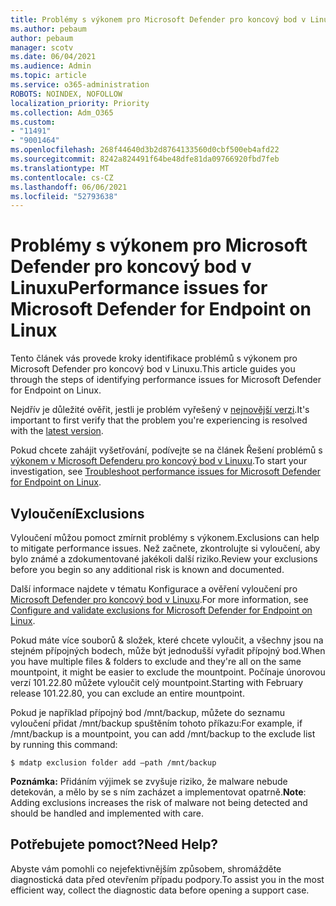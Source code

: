 ```yaml
---
title: Problémy s výkonem pro Microsoft Defender pro koncový bod v Linuxu
ms.author: pebaum
author: pebaum
manager: scotv
ms.date: 06/04/2021
ms.audience: Admin
ms.topic: article
ms.service: o365-administration
ROBOTS: NOINDEX, NOFOLLOW
localization_priority: Priority
ms.collection: Adm_O365
ms.custom:
- "11491"
- "9001464"
ms.openlocfilehash: 268f44640d3b2d8764133560d0cbf500eb4afd22
ms.sourcegitcommit: 8242a824491f64be48dfe81da09766920fbd7feb
ms.translationtype: MT
ms.contentlocale: cs-CZ
ms.lasthandoff: 06/06/2021
ms.locfileid: "52793638"
---
```

# <a name="performance-issues-for-microsoft-defender-for-endpoint-on-linux"></a><span data-ttu-id="f9acf-102">Problémy s výkonem pro Microsoft Defender pro koncový bod v Linuxu</span><span class="sxs-lookup"><span data-stu-id="f9acf-102">Performance issues for Microsoft Defender for Endpoint on Linux</span></span>

<span data-ttu-id="f9acf-103">Tento článek vás provede kroky identifikace problémů s výkonem pro Microsoft Defender pro koncový bod v Linuxu.</span><span class="sxs-lookup"><span data-stu-id="f9acf-103">This article guides you through the steps of identifying performance issues for Microsoft Defender for Endpoint on Linux.</span></span>

<span data-ttu-id="f9acf-104">Nejdřív je důležité ověřit, jestli je problém vyřešený v [nejnovější verzi](/microsoft-365/security/defender-endpoint/linux-whatsnew).</span><span class="sxs-lookup"><span data-stu-id="f9acf-104">It's important to first verify that the problem you're experiencing is resolved with the [latest version](/microsoft-365/security/defender-endpoint/linux-whatsnew).</span></span> 

<span data-ttu-id="f9acf-105">Pokud chcete zahájit vyšetřování, podívejte se na článek Řešení problémů s [výkonem v Microsoft Defenderu pro koncový bod v Linuxu](/microsoft-365/security/defender-endpoint/linux-support-perf).</span><span class="sxs-lookup"><span data-stu-id="f9acf-105">To start your investigation, see [Troubleshoot performance issues for Microsoft Defender for Endpoint on Linux](/microsoft-365/security/defender-endpoint/linux-support-perf).</span></span>

## <a name="exclusions"></a><span data-ttu-id="f9acf-106">Vyloučení</span><span class="sxs-lookup"><span data-stu-id="f9acf-106">Exclusions</span></span>

<span data-ttu-id="f9acf-107">Vyloučení můžou pomoct zmírnit problémy s výkonem.</span><span class="sxs-lookup"><span data-stu-id="f9acf-107">Exclusions can help to mitigate performance issues.</span></span> <span data-ttu-id="f9acf-108">Než začnete, zkontrolujte si vyloučení, aby bylo známé a zdokumentované jakékoli další riziko.</span><span class="sxs-lookup"><span data-stu-id="f9acf-108">Review your exclusions before you begin so any additional risk is known and documented.</span></span>

<span data-ttu-id="f9acf-109">Další informace najdete v tématu Konfigurace a ověření vyloučení pro [Microsoft Defender pro koncový bod v Linuxu](/microsoft-365/security/defender-endpoint/linux-exclusions).</span><span class="sxs-lookup"><span data-stu-id="f9acf-109">For more information, see [Configure and validate exclusions for Microsoft Defender for Endpoint on Linux](/microsoft-365/security/defender-endpoint/linux-exclusions).</span></span>

<span data-ttu-id="f9acf-110">Pokud máte více souborů & složek, které chcete vyloučit, a všechny jsou na stejném přípojných bodech, může být jednodušší vyřadit přípojný bod.</span><span class="sxs-lookup"><span data-stu-id="f9acf-110">When you have multiple files & folders to exclude and they're all on the same mountpoint, it might be easier to exclude the mountpoint.</span></span> <span data-ttu-id="f9acf-111">Počínaje únorovou verzí 101.22.80 můžete vyloučit celý mountpoint.</span><span class="sxs-lookup"><span data-stu-id="f9acf-111">Starting with February release 101.22.80, you can exclude an entire mountpoint.</span></span>

<span data-ttu-id="f9acf-112">Pokud je například přípojný bod /mnt/backup, můžete do seznamu vyloučení přidat /mnt/backup spuštěním tohoto příkazu:</span><span class="sxs-lookup"><span data-stu-id="f9acf-112">For example, if /mnt/backup is a mountpoint, you can add /mnt/backup to the exclude list by running this command:</span></span>

`$ mdatp exclusion folder add –path /mnt/backup`

<span data-ttu-id="f9acf-113">**Poznámka:** Přidáním výjimek se zvyšuje riziko, že malware nebude detekován, a mělo by se s ním zacházet a implementovat opatrně.</span><span class="sxs-lookup"><span data-stu-id="f9acf-113">**Note**: Adding exclusions increases the risk of malware not being detected and should be handled and implemented with care.</span></span>

## <a name="need-help"></a><span data-ttu-id="f9acf-114">Potřebujete pomoct?</span><span class="sxs-lookup"><span data-stu-id="f9acf-114">Need Help?</span></span>

<span data-ttu-id="f9acf-115">Abyste vám pomohli co nejefektivnějším způsobem, shromážděte diagnostická data před otevřením případu podpory.</span><span class="sxs-lookup"><span data-stu-id="f9acf-115">To assist you in the most efficient way, collect the diagnostic data before opening a support case.</span></span>
